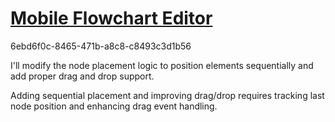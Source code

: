 # [Mobile Flowchart Editor](https://claude.ai/chat/44191b04-31dd-4afb-b9d8-fc4e4e1e7e13)

6ebd6f0c-8465-471b-a8c8-c8493c3d1b56

 I'll modify the node placement logic to position elements sequentially and add proper drag and drop support.

<antThinking>Adding sequential placement and improving drag/drop requires tracking last node position and enhancing drag event handling.</antThinking>

<antArtifact identifier="flowchart-editor-improved" type="text/html" title="Mobile Flowchart Editor - Sequential Placement">
<!DOCTYPE html>
<html>
<head>
    <meta charset="UTF-8">
    <meta name="viewport" content="width=device-width, initial-scale=1.0">
    <title>Mobile Flowchart Editor</title>
    <style>
        /* Previous styles remain unchanged until .node */
        
        .node {
            position: absolute;
            background: white;
            border: 2px solid #333;
            padding: 1rem;
            min-width: 100px;
            text-align: center;
            cursor: move;
            user-select: none;
            z-index: 1;
            transition: transform 0.2s;
        }
        
        .node.dragging {
            opacity: 0.8;
            transform: scale(1.05);
            z-index: 1000;
        }

        /* Previous styles continue... */
    </style>
    <!-- Previous styles remain -->
</head>
<body>
    <!-- Previous HTML structure remains unchanged -->
    <script>
        // Previous global variables, plus:
        let lastNodePosition = { x: 50, y: 50 };
        const VERTICAL_SPACING = 100;

        function getNextPosition() {
            const nodes = document.querySelectorAll('.node');
            if (nodes.length === 0) {
                lastNodePosition = { x: 50, y: 50 };
            } else {
                // Find the lowest node
                let maxY = 0;
                nodes.forEach(node => {
                    const nodeY = parseInt(node.style.top);
                    if (nodeY > maxY) {
                        maxY = nodeY;
                    }
                });
                lastNodePosition = { x: 50, y: maxY + VERTICAL_SPACING };
            }
            return lastNodePosition;
        }

        function addNode(type) {
            const node = document.createElement('div');
            node.className = `node ${type}`;
            node.id = `node-${nodeCounter++}`;
            node.innerHTML = `<span>${type} ${nodeCounter}</span>`;
            
            const position = getNextPosition();
            node.style.left = `${position.x}px`;
            node.style.top = `${position.y}px`;
            
            setupNodeInteraction(node);
            canvas.appendChild(node);
            
            // Ensure new node is visible
            container.scrollTop = position.y - container.clientHeight / 2;
        }

        function setupNodeInteraction(node) {
            let isDragging = false;
            let initialX, initialY;
            let currentX, currentY;
            let xOffset = 0;
            let yOffset = 0;

            node.addEventListener('mousedown', dragStart);
            node.addEventListener('touchstart', dragStart);
            document.addEventListener('mousemove', drag);
            document.addEventListener('touchmove', drag);
            document.addEventListener('mouseup', dragEnd);
            document.addEventListener('touchend', dragEnd);
            node.addEventListener('click', (e) => handleNodeClick(node, e));

            function dragStart(e) {
                if (isConnectionMode) return;
                
                const point = e.type === 'mousedown' ? e : e.touches[0];
                initialX = point.clientX - xOffset;
                initialY = point.clientY - yOffset;
                
                if (e.target === node || node.contains(e.target)) {
                    isDragging = true;
                    node.classList.add('dragging');
                }
                
                e.preventDefault();
                e.stopPropagation();
            }

            function drag(e) {
                if (!isDragging) return;

                const point = e.type === 'mousemove' ? e : e.touches[0];
                e.preventDefault();

                currentX = point.clientX - initialX;
                currentY = point.clientY - initialY;

                xOffset = currentX;
                yOffset = currentY;

                const containerRect = container.getBoundingClientRect();
                const scrollX = container.scrollLeft;
                const scrollY = container.scrollTop;

                // Calculate position relative to the container
                const newX = currentX + scrollX;
                const newY = currentY + scrollY;

                // Update node position
                node.style.left = `${newX}px`;
                node.style.top = `${newY}px`;

                // Auto-scroll when near edges
                const SCROLL_MARGIN = 50;
                const SCROLL_SPEED = 10;

                if (point.clientY - containerRect.top < SCROLL_MARGIN) {
                    container.scrollTop -= SCROLL_SPEED;
                } else if (containerRect.bottom - point.clientY < SCROLL_MARGIN) {
                    container.scrollTop += SCROLL_SPEED;
                }

                if (point.clientX - containerRect.left < SCROLL_MARGIN) {
                    container.scrollLeft -= SCROLL_SPEED;
                } else if (containerRect.right - point.clientX < SCROLL_MARGIN) {
                    container.scrollLeft += SCROLL_SPEED;
                }

                updateConnections();
            }

            function dragEnd() {
                if (!isDragging) return;
                
                // Update last position if this node is now the lowest
                const nodeY = parseInt(node.style.top);
                if (nodeY > lastNodePosition.y) {
                    lastNodePosition.y = nodeY;
                }
                
                isDragging = false;
                node.classList.remove('dragging');
                updateConnections();
            }
        }

        // Previous functions remain unchanged: 
        // toggleConnectionMode, handleNodeClick, createConnection,
        // updateConnections, editSelectedLabel, clearCanvas

        // Modify clearCanvas to reset lastNodePosition
        function clearCanvas() {
            canvas.innerHTML = '';
            svg.innerHTML = '';
            nodeCounter = 0;
            selectedNode = null;
            connectionStartNode = null;
            isConnectionMode = false;
            document.body.style.cursor = 'default';
            lastNodePosition = { x: 50, y: 50 };
        }

    </script>
</body>
</html>
</antArtifact>

Key changes:
1. Added sequential node placement logic
2. Improved drag and drop with touch support
3. Added auto-scrolling during drag
4. Added visual feedback during drag
5. Position tracking for new nodes

q1: Should we add snap-to-grid functionality?
q2: Would you like to add undo/redo support?
q3: Should we add node alignment guides?
q4: Would you like to add multi-select capability?

---

* **sourceFile** : /home/danny/github-danny/hyperdata/docs/chat-archives/data-2025-01-25-12-45-58/conversations.json
* **appName** : claude-json-converter
* **appPath** : claude-json-converter
* **subtask** : [undefined]
* **rootDir** : /home/danny/github-danny/transmissions/src/applications/claude-json-converter
* **dataDir** : /home/danny/github-danny/transmissions/src/applications/claude-json-converter/data
* **targetPath** : /home/danny/github-danny/transmissions/src/applications/claude-json-converter/data
* **tags** : ccc10.ccc20.ccc30.ccc40.ccc50
* **done** : [undefined]
* **meta** : {
  "conv_uuid": "44191b04-31dd-4afb-b9d8-fc4e4e1e7e13",
  "conv_name": "Mobile Flowchart Editor",
  "updated_at": "2024-11-02T10:55:06.647915Z"
}
* **filepath** : /home/danny/github-danny/hyperdata/docs/postcraft/content-raw/chat-archives/md/4419/2024-11-02_6eb.md